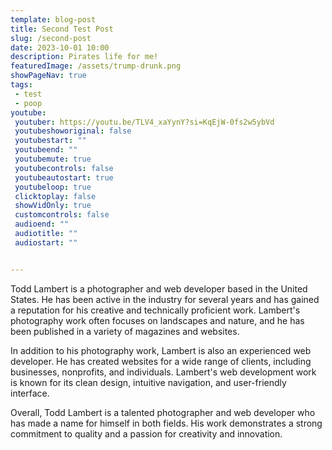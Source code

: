 ```yaml
---
template: blog-post
title: Second Test Post
slug: /second-post
date: 2023-10-01 10:00
description: Pirates life for me!
featuredImage: /assets/trump-drunk.png
showPageNav: true
tags:
 - test
 - poop
youtube:
 youtuber: https://youtu.be/TLV4_xaYynY?si=KqEjW-0fs2w5ybVd
 youtubeshoworiginal: false
 youtubestart: ""
 youtubeend: ""
 youtubemute: true
 youtubecontrols: false
 youtubeautostart: true
 youtubeloop: true
 clicktoplay: false
 showVidOnly: true
 customcontrols: false
 audioend: ""
 audiotitle: ""
 audiostart: ""


---
```


Todd Lambert is a photographer and web developer based in the United States. He has been active in the industry for several years and has gained a reputation for his creative and technically proficient work. Lambert's photography work often focuses on landscapes and nature, and he has been published in a variety of magazines and websites.

In addition to his photography work, Lambert is also an experienced web developer. He has created websites for a wide range of clients, including businesses, nonprofits, and individuals. Lambert's web development work is known for its clean design, intuitive navigation, and user-friendly interface.

Overall, Todd Lambert is a talented photographer and web developer who has made a name for himself in both fields. His work demonstrates a strong commitment to quality and a passion for creativity and innovation.    